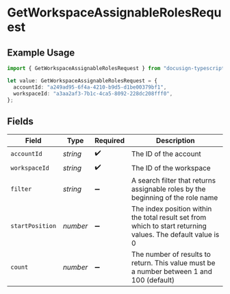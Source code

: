 # GetWorkspaceAssignableRolesRequest

## Example Usage

```typescript
import { GetWorkspaceAssignableRolesRequest } from "docusign-typescript-test-2/models/operations";

let value: GetWorkspaceAssignableRolesRequest = {
  accountId: "a249ad95-6f4a-4210-b9d5-d1be00379bf1",
  workspaceId: "a3aa2af3-7b1c-4ca5-8092-228dc208fff0",
};
```

## Fields

| Field                                                                                                       | Type                                                                                                        | Required                                                                                                    | Description                                                                                                 |
| ----------------------------------------------------------------------------------------------------------- | ----------------------------------------------------------------------------------------------------------- | ----------------------------------------------------------------------------------------------------------- | ----------------------------------------------------------------------------------------------------------- |
| `accountId`                                                                                                 | *string*                                                                                                    | :heavy_check_mark:                                                                                          | The ID of the account                                                                                       |
| `workspaceId`                                                                                               | *string*                                                                                                    | :heavy_check_mark:                                                                                          | The ID of the workspace                                                                                     |
| `filter`                                                                                                    | *string*                                                                                                    | :heavy_minus_sign:                                                                                          | A search filter that returns assignable roles by the beginning of the role name                             |
| `startPosition`                                                                                             | *number*                                                                                                    | :heavy_minus_sign:                                                                                          | The index position within the total result set from which to start returning values. The default value is 0 |
| `count`                                                                                                     | *number*                                                                                                    | :heavy_minus_sign:                                                                                          | The number of results to return. This value must be a number between 1 and 100 (default)                    |